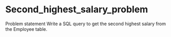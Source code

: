 # Second_highest_salary_problem
Problem statement Write a SQL query to get the second highest salary from the  Employee table.

